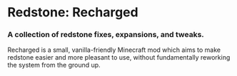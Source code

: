 # Redstone: Recharged
### A collection of redstone fixes, expansions, and tweaks. 

Recharged is a small, vanilla-friendly Minecraft mod which aims to make redstone easier and more pleasant to use, without fundamentally reworking the system from the ground up. 
